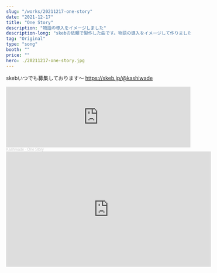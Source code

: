 ```yaml
---
slug: "/works/20211217-one-story"
date: "2021-12-17"
title: "One Story"
description: "物語の導入をイメージしました"
description-long: "skebの依頼で製作した曲です。物語の導入をイメージして作りました。"
tag: "Original"
type: "song"
booth: ""
price: ""
hero: ./20211217-one-story.jpg
---
```

skebいつでも募集しております～
https://skeb.jp/@kashiwade

<iframe width="100%" height="166" scrolling="no" frameborder="no" allow="autoplay" src="https://w.soundcloud.com/player/?url=https%3A//api.soundcloud.com/tracks/1179582181&color=%23ff5500&auto_play=false&hide_related=false&show_comments=true&show_user=true&show_reposts=false&show_teaser=true"></iframe><div style="font-size: 10px; color: #cccccc;line-break: anywhere;word-break: normal;overflow: hidden;white-space: nowrap;text-overflow: ellipsis; font-family: Interstate,Lucida Grande,Lucida Sans Unicode,Lucida Sans,Garuda,Verdana,Tahoma,sans-serif;font-weight: 100;"><a href="https://soundcloud.com/kashiwade" title="Kashiwade" target="_blank" style="color: #cccccc; text-decoration: none;">Kashiwade</a> · <a href="https://soundcloud.com/kashiwade/one-story" title="One Story" target="_blank" style="color: #cccccc; text-decoration: none;">One Story</a></div>

<iframe width="560" height="315" src="https://www.youtube.com/embed/vJOGSlApKK4" title="YouTube video player" frameborder="0" allow="accelerometer; autoplay; clipboard-write; encrypted-media; gyroscope; picture-in-picture" allowfullscreen></iframe>